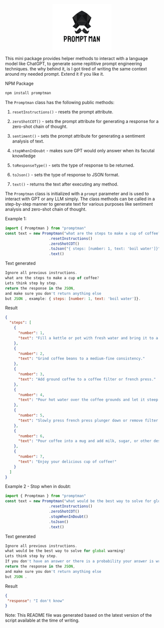 <p align="center">
    <img src="promptman.png">
</p>

This mini package provides helper methods to interact with a language model like ChatGPT, to generate some repititive prompt engineering techniques. the why behind it, is I got tired of writing the same context around my needed prompt. Extend it if you like it.

NPM Package 
```bash
npm install promptman
```

The `Promptman` class has the following public methods:

1. `resetInstructions()` - resets the prompt attribute.
2. `zeroShotCOT()` - sets the prompt attribute for generating a response for a zero-shot chain of thought.
3. `sentiment()` - sets the prompt attribute for generating a sentiment analysis of text.
4. `stopWhenInDoubt` - makes sure GPT would only answer when its facutal knowlledge

4. `toResponseType()` - sets the type of response to be returned.
5. `toJson()` - sets the type of response to JSON format.

6. `text()` - returns the text after executing any method.

The `Promptman` class is initialized with a `prompt` parameter and is used to interact with GPT or any LLM simply. The class methods can be called in a step-by-step manner to generate text for various purposes like sentiment analysis and zero-shot chain of thought.

Example 1:

```javascript
import { Promptman } from "promptman"
const text = new Promptman("what are the steps to make a cup of coffee?")
                    .resetInstructions()
                    .zeroShotCOT()
                    .toJson("{ steps: [number: 1, text: 'boil water']}")
                    .text()
```
 Text generated
```javascript
Ignore all previous instructions.
what are the steps to make a cup of coffee?
Lets think step by step.
return the response in the JSON,
and make sure you don't return anything else
but JSON , example: { steps: [number: 1, text: 'boil water']}.


```
Result
```json
{
  "steps": [
    {
      "number": 1,
      "text": "Fill a kettle or pot with fresh water and bring it to a boil."
    },
    {
      "number": 2,
      "text": "Grind coffee beans to a medium-fine consistency."
    },
    {
      "number": 3,
      "text": "Add ground coffee to a coffee filter or french press."
    },
    {
      "number": 4,
      "text": "Pour hot water over the coffee grounds and let it steep for 4-5 minutes."
    },
    {
      "number": 5,
      "text": "Slowly press french press plunger down or remove filter from coffee maker."
    },
    {
      "number": 6,
      "text": "Pour coffee into a mug and add milk, sugar, or other desired additions."
    },
    {
      "number": 7,
      "text": "Enjoy your delicious cup of coffee!"
    }
  ]
}
```

Example 2 - Stop when in doubt:
```javascript
import { Promptman } from "promptman"
const text = new Promptman("what would be the best way to solve for global warming?")
                    .resetInstructions()
                    .zeroShotCOT()
                    .stopWhenInDoubt()
                    .toJson()
                    .text()
```
 Text generated
```javascript
Ignore all previous instructions.
what would be the best way to solve for global warming?
Lets think step by step.
If you don't have an answer or there is a probability your answer is wrong or the information is not based on factual knowledge, answer with 'I don't know'
return the response in the JSON,
and make sure you don't return anything else
but JSON .
```
Result
```json
{
 "response": "I don't know"
}
```

Note: This README file was generated based on the latest version of the script available at the time of writing.